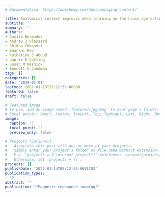 ```yaml
---
# Documentation: https://wowchemy.com/docs/managing-content/

title: Anatomical context improves deep learning on the brain age estimation task
subtitle: ''
summary: ''
authors:
- Camilo Bermudez
- Andrew J Plassard
- Shikha Chaganti
- Yuankai Huo
- Katherine S Aboud
- Laurie E Cutting
- Susan M Resnick
- Bennett A Landman
tags: []
categories: []
date: '2019-01-01'
lastmod: 2022-01-13T23:12:59-06:00
featured: false
draft: false

# Featured image
# To use, add an image named `featured.jpg/png` to your page's folder.
# Focal points: Smart, Center, TopLeft, Top, TopRight, Left, Right, BottomLeft, Bottom, BottomRight.
image:
  caption: ''
  focal_point: ''
  preview_only: false

# Projects (optional).
#   Associate this post with one or more of your projects.
#   Simply enter your project's folder or file name without extension.
#   E.g. `projects = ["internal-project"]` references `content/project/deep-learning/index.md`.
#   Otherwise, set `projects = []`.
projects: []
publishDate: '2022-01-14T05:12:58.069178Z'
publication_types:
- '2'
abstract: ''
publication: '*Magnetic resonance imaging*'
---
```


